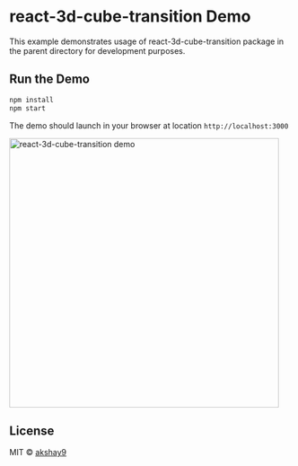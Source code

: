 # react-3d-cube-transition Demo

This example demonstrates usage of react-3d-cube-transition package in the parent directory for development purposes.

## Run the Demo

```bash
npm install
npm start
```
The demo should launch in your browser at location `http://localhost:3000`

[<img width="480" alt="react-3d-cube-transition demo" src="https://github.com/akshay9/react-3d-cube-transition/blob/master/example/src/library-demo.gif?raw=true">](https://akshay-naik.com/react-3d-cube-transition)

## License

MIT © [akshay9](https://github.com/akshay9)
